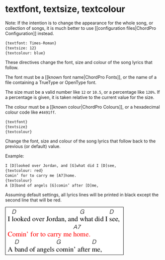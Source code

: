 # textfont, textsize, textcolour

Note: If the intention is to change the appearance for the whole song, or collection of songs, it is much better to use [[configuration files|ChordPro Configuration]] instead.

    {textfont: Times-Roman}
    {textsize: 12}
    {textcolour: blue}

These directives change the font, size and colour of the song lyrics that follow.

The font must be a [[known font name|ChordPro Fonts]], or the name of a file containing a TrueType or OpenType font.

The size must be a valid number like `12` or `10.5`, or a percentage like `120%`. If a percentage is given, it is taken relative to the current value for the size.

The colour must be a [[known colour|ChordPro Colours]], or a hexadecimal colour code like `#4491ff`.

    {textfont}
    {textsize}
    {textcolour}

Change the font, size and colour of the song lyrics that follow back to the previous (or default) value.

Example:

    I [D]looked over Jordan, and [G]what did I [D]see,
    {textcolour: red}
    Comin’ for to carry me [A7]home.
    {textcolour}
    A [D]band of angels [G]comin’ after [D]me,

Assuming default settings, all lyrics lines will be printed in black except the second line that will be red.

![](images/ex_textcolour.png)

